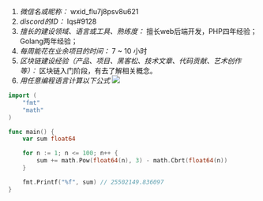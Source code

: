 1. *微信名或昵称：* wxid_flu7j8psv8u621
2. *discord的ID：* lqs#9128
3. *擅长的建设领域、语言或工具、熟练度：* 擅长web后端开发，PHP四年经验；Golang两年经验；
4. *每周能花在业余项目的时间：* 7 ~ 10 小时
5. *区块链建设经验（产品、项目、黑客松、技术文章、代码贡献、艺术创作等）：* 区块链入门阶段，有去了解相关概念。
6. *用任意编程语言计算以下公式*
![](https://latex.codecogs.com/svg.image?\sum_{n=1}^{100}\left&space;(n^{3}-\sqrt[3]{n}&space;\right&space;))

```go
import (
	"fmt"
	"math"
)

func main() {
	var sum float64

	for n := 1; n <= 100; n++ {
		sum += math.Pow(float64(n), 3) - math.Cbrt(float64(n))
	}

	fmt.Printf("%f", sum) // 25502149.836097
}
```
